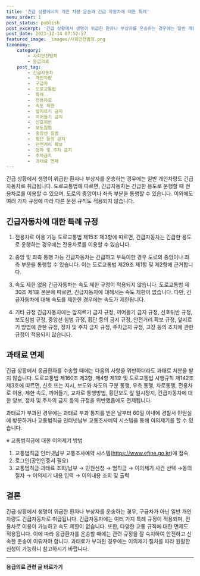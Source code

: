 ```yaml
---
title: '긴급 상황에서의 개인 차량 운송과 긴급 자동차에 대한 특례'
menu_order: 1
post_status: publish
post_excerpt: '긴급 상황에서 생명이 위급한 환자나 부상자를 운송하는 경우에는 일반 개인차량도 긴급자동차로 취급됩니다. 도로교통법에 따르면, 긴급자동차는 긴급한 용도로 운행할 때 전용차로를 이용할 수 있으며, 도로의 중앙이나 좌측 부분을 통행할 수 있습니다. 이외에도 여러 가지 규정에 따라 다른 운전 규칙도 적용되지 않습니다.'
post_date: 2023-12-14 07:52:57
featured_image: _images/사회안전범죄.png
taxonomy:
    category:
        - 사회안전범죄
        - 응급의료
    post_tag:
        - 긴급자동차
        -  개인차량
        -  구급차
        -  도로교통법
        -  특례
        -  전용차로
        -  속도 제한
        -  앞지르기 금지
        -  끼어들기 금지
        -  신호위반
        -  보도침범
        -  중앙선 침범
        -  횡단 등의 금지
        -  안전거리 확보
        -  정차 및 주차 금지
        -  주차금지
        -  과태료 면제
---
```



긴급 상황에서 생명이 위급한 환자나 부상자를 운송하는 경우에는 일반 개인차량도 긴급자동차로 취급됩니다. 도로교통법에 따르면, 긴급자동차는 긴급한 용도로 운행할 때 전용차로를 이용할 수 있으며, 도로의 중앙이나 좌측 부분을 통행할 수 있습니다. 이외에도 여러 가지 규정에 따라 다른 운전 규칙도 적용되지 않습니다.

## 긴급자동차에 대한 특례 규정

1. 전용차로 이용 가능
도로교통법 제15조 제3항에 따르면, 긴급자동차는 긴급한 용도로 운행하는 경우에는 전용차로를 이용할 수 있습니다.

2. 중앙 및 좌측 통행 가능
긴급자동차는 긴급하고 부득이한 경우 도로의 중앙이나 좌측 부분을 통행할 수 있습니다. 이는 도로교통법 제29조 제1항 및 제2항에 근거합니다.

3. 속도 제한 없음
긴급자동차는 속도 제한 규정이 적용되지 않습니다. 도로교통법 제30조 제1호 본문에 따르면, 긴급자동차에 대해서는 속도 제한이 없습니다. 다만, 긴급자동차에 대해 속도를 제한한 경우에는 속도가 제한됩니다.

4. 기타 규정
긴급자동차에는 앞지르기 금지 규정, 끼어들기 금지 규정, 신호위반 규정, 보도침범 규정, 중앙선 침범 규정, 횡단 등의 금지 규정, 안전거리 확보 규정, 앞지르기 방법에 관한 규정, 정차 및 주차 금지 규정, 주차금지 규정, 고장 등의 조치에 관한 규정이 적용되지 않습니다.

## 과태료 면제

긴급 상황에서 응급환자를 수송할 때에는 다음의 사항을 위반하더라도 과태료 처분을 받지 않습니다. 도로교통법 제160조 제3항, 제4항 제1호 및 도로교통법 시행규칙 제142조 제3호에 따르면, 신호 또는 지시, 보도와 차도의 구분 통행, 우측 통행, 차로통행, 전용차로 이용, 제한 속도, 끼어들기, 교차로 통행방법, 횡단보도 앞 일시정지, 긴급자동차에 대한 양보, 정차 및 주차의 금지 등의 규정을 위반했음에도 면제됩니다.

과태료가 부과된 경우에는 과태료 부과 통지를 받은 날부터 60일 이내에 경찰서 민원실에 방문하거나 교통범칙금 인터넷납부 교통조사예약 시스템을 통해 이의제기를 할 수 있습니다.

※ 교통범칙금에 대한 이의제기 방법
1. 교통범칙금 인터넷납부 교통조사예약 시스템(https://www.efine.go.kr)에 접속
2. 로그인(공인인증서 필요)
3. 교통범칙금·과태료 조회/납부 → 민원신청 → 범칙금 → 이의제기 사건 선택 →동의절차 → 이의제기 내용 입력 → 이의내용 조회 및 출력

## 결론

긴급 상황에서 생명이 위급한 환자나 부상자를 운송하는 경우, 구급차가 아닌 일반 개인차량도 긴급자동차로 취급됩니다. 긴급자동차에는 여러 가지 특례 규정이 적용되며, 전용차로 이용이 가능하고 속도 제한이 없습니다. 또한, 다양한 교통 규칙에 대한 면제도 적용됩니다. 이에 따라 응급환자를 운송할 때에는 관련 규정을 잘 숙지하여 안전하고 신속한 운송이 이뤄져야 합니다. 과태료가 부과된 경우에는 이의제기 절차를 따라 원활한 신청이 가능하니 참고하시기 바랍니다.
<!-- wp:separator -->
<hr class="wp-block-separator has-alpha-channel-opacity"/>
<!-- /wp:separator -->

<!-- wp:group {"backgroundColor":"base","layout":{"type":"constrained"}} -->
<div class="wp-block-group has-base-background-color has-background"><!-- wp:paragraph {"align":"center","fontSize":"medium"} -->
<p class="has-text-align-center has-large-font-size"><strong>응급의료 관련 글 바로가기</strong></p>
<!-- /wp:paragraph -->


<!-- wp:latest-posts
{"categories":[{"id":30822,"count":19,"description":"","link":"https://uknowlaw.com/category/%ec%9d%91%ea%b8%89%ec%9d%98%eb%a3%8c/","name":"응급의료","slug":"응급의료","taxonomy":"category","parent":0,"meta":[],"_links":{"self":[{"href":"https://uknowlaw.com/wp-json/wp/v2/categories/30822"}],"collection":[{"href":"https://uknowlaw.com/wp-json/wp/v2/categories"}],"about":[{"href":"https://uknowlaw.com/wp-json/wp/v2/taxonomies/category"}],"wp:post_type":[{"href":"https://uknowlaw.com/wp-json/wp/v2/posts?categories=30822"}],"curies":[{"name":"wp","href":"https://api.w.org/{rel}","templated":true}]}}],"postsToShow":100,"excerptLength":28,"postLayout":"grid","columns":2,"featuredImageAlign":"left","featuredImageSizeSlug":"large","fontSize":"small"} /--></div>
<!-- /wp:group -->